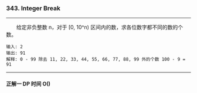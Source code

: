 ### 343. Integer Break

-----

&emsp;&emsp;给定非负整数 n，对于 [0, 10^n) 区间内的数，求各位数字都不同的数的个数。

```text
输入: 2
输出: 91
解释: 0 - 99 除去 11, 22, 33, 44, 55, 66, 77, 88, 99 外的个数 100 - 9 = 91
```

-----

#### 正解一  DP 时间 O()

&emsp;&emsp;